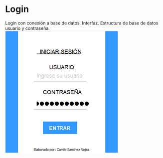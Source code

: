 # Login
Login con conexión a base de datos.
Interfaz.
Estructura de base de datos usuario y contraseña.
![alt text](https://github.com/SanchezRCamilo/Login/blob/main/login1.0/b1.png)
